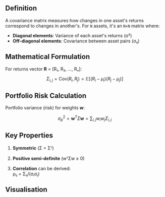 
## Definition
A covariance matrix measures how changes in one asset's returns correspond to changes in another's. For `N` assets, it's an `N×N` matrix where:

- **Diagonal elements**: Variance of each asset's returns (σ²)
- **Off-diagonal elements**: Covariance between asset pairs (σᵢⱼ)

## Mathematical Formulation
For returns vector **R** = [R₁, R₂, ..., Rₙ]:
```math
\Sigma_{i,j} = \text{Cov}(R_i, R_j) = \mathbb{E}[(R_i - \mu_i)(R_j - \mu_j)] 
```

## Portfolio Risk Calculation

Portfolio variance (risk) for weights **w**:

```math

\sigma_p^2 = \mathbf{w}^T \Sigma \mathbf{w} = \sum_{i,j} w_i w_j \Sigma_{i,j}
```

## Key Properties

1. **Symmetric** (Σ = Σᵀ)
    
2. **Positive semi-definite** (wᵀΣw ≥ 0)
    
3. **Correlation** can be derived:  
    ρᵢⱼ = Σᵢⱼ/(σᵢσⱼ)
    

## Visualisation